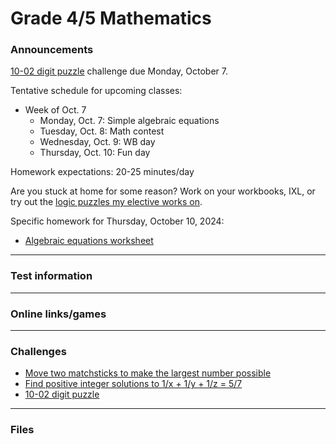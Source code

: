 # Grade 4/5 Mathematics

### Announcements

<!--
<a href="https://forms.gle/gS97nKntyAxBStMx6">10-03 Scientific notation challenge</a>
-->

<a href="https://vchan2.github.io/Challenges/digit_puzzle/10-02.pdf">10-02 digit puzzle</a> challenge due Monday, October 7.


Tentative schedule for upcoming classes:

<!--
  * Week of Sep. 2
    * Tuesday, Sep. 3: First-day activities
    * Wednesday, Sep. 4: Assessments
    * Thursday, Sep. 5: Assessments
  * Week of Sep. 9
    * Monday, Sep. 9: Review of integer and fraction operations
    * Tuesday, Sep. 10: Order of operations with fractions
    * Wednesday, Sep. 11: WB
    * Thursday, Sep. 12: Fun day
  * Week of Sep. 16
    * Monday, Sep. 16: Fractions to decimals
    * Tuesday, Sep. 17: Fractions to decimals
    * Wednesday, Sep. 18: WB day
    * Thursday, Sep. 19: Fun day
  * Week of Sep. 23
    * Monday, Sep. 23: scientific notation, arithmetic with decimals
    * Tuesday, Sep. 24: PAT6 part A mock
    * Wednesday, Sep. 25: WB day
    * Thursday, Sep. 26: Fun day
  * Week of Sep. 30
    * Monday, Sep. 30: Math contest
    * Tuesday, Oct. 1: Reviewing math contest
    * Wednesday, Oct. 2: WB day
    * Thursday, Oct. 3: Fun day
-->

  * Week of Oct. 7
    * Monday, Oct. 7: Simple algebraic equations
    * Tuesday, Oct. 8: Math contest
    * Wednesday, Oct. 9: WB day
    * Thursday, Oct. 10: Fun day

Homework expectations: 20-25 minutes/day




Are you stuck at home for some reason? Work on your workbooks, IXL, or try out the <a href="https://vchan2.github.io/2020logicpuzzles.html">logic puzzles my elective works on</a>.

<!--
Specific homework for Thursday, September 12, 2024:
  * <a href="https://vchan2.github.io/2024gr45/ooo_fractions_q.pdf">This order of operations involving fractions problem from class</a>
Specific homework for Monday, September 16, 2024:
  * Order of operations with fractions packet
Specific homework for Wednesday, September 18, 2024:
  * <a href="https://vchan2.github.io/2024gr45/fractions_to_decimals.pdf">Fractions to decimals worksheet</a>
Specific homework for Wednesday, September 25, 2024:
  * <a href="https://vchan2.github.io/2024gr45/Writing_Scientific_Notation_q.pdf">Scientific notation worksheet</a>
-->


Specific homework for Thursday, October 10, 2024:
  * <a href="https://vchan2.github.io/2024gr45/algebra_equations.pdf">Algebraic equations worksheet</a>





<!--
Specific homework for Thursday, September 3, 2020:
  * Join the Schoology course.
  * Fill out the <a href="https://forms.gle/7Cr4h1FoWTxSz2TD8">update form</a>.
  * Sign the course outline, have your parents sign it, and bring it to class.
  * Finish your "biography sheet" with the 4 questions.
  * Have an answer to the question: "What is the purpose of learning math?"
-->


---

### Test information

<!--
PAT practice scheduled for Tuesday, March 19 and Wednesday, March 20.
-->

<!--
Real numbers test scheduled for Monday, March 25. You should be able to:
  * work with negative numbers
  * work with absolute value
  * add, subtract, multiply, and divide integers, fractions, and decimals
  * evaluate perfect squares and cubes
  * define rational numbers
  * utilize mental math techniques to simplify computations
  * prove sqrt(2) is irrational

Algebraic expressions test scheduled for Tuesday, April 2. You should be able to:
  * write algebraic expressions representing a sentence or context
  * evaluate algebraic expressions
  * simplify algebraic expressions with addition, subtraction, multiplication, and division
  * simplify algebraic expressions by expanding brackets

Algebraic equations test scheduled for Wednesday, April 17. You should be able to:
  * solve inequalities and equalities over the integers
  * solve equations involving integers, fractions, decimals, and order of operations
  * solve equations with multiple variables given specific values for some of the variables
  * set up and solve word problems that utilize algebra (e.g. consecutive numbers, coin problems, fractions, etc)

Area and perimeter test I scheduled for Tuesday, May 7. You should be able to:
  * find the area and perimeter of triangles and special quadrilaterals (rectangles, parallelograms, trapezoids)
  * use the area and/or perimeter of a shape to deduce lengths
  * convert between various units of area

Area and perimeter test II scheduled for Thursday, May 9. You should be able to:
  * find the area and circumference of circles
  * use the area and/or circumference of a circle to deduce lengths

Statistics test scheduled for Tuesday, May 21. You should be able to:
  * create a frequency table from a collection of values
  * find mean, median, and mode of data (utilizing a frequency table to speed things up)
  * analyze data using an average or frequency table
  * make accurate judgments on when to use mean vs median vs mode
  * work with and understand data sets for which the mean, median, and mode have various relationships (e.g. mean is less than mode, mode is equal to median, there are multiple modes, etc)
  -->

<!--
Indices test scheduled for Tuesday, June 11. You should be able to:
  * Define exponents in the most basic case (of non-zero base and positive integral power)
  * Prove and provide restrictions on variables for each of the five main exponent laws
  * Provide justification for the definition of b^0 for non-zero b
  * Provide justification for the definition of b^{-n} for non-zero b and positive integral n
  * Simplify and evaluate expressions as a single number with a positive power
  * Simplify and evaluate algebraic expressions with a positive powers
  * Convert from ordinary notation to scientific notation
  * Convert from scientific notation to ordinary notation
  * Correctly express numbers in scientific notation using significant digits
-->

<!--
Inequalities test scheduled for Monday, June 17. You should be able to:
  * Represent the set of values which satisfy one ore more inequalities on a number line, dependent on the type of value
  * Use inequality properties or identify when manipulations are incorrect
  * Solve inequalities over the real numbers and represent the solution set on a number line
-->


---

### Online links/games

<!--
  * <a href="https://www.mathsisfun.com/numbers/estimation-game.php">Estimation game</a>
  * <a href="https://vchan2.github.io/2023gr6/irrationality_of_sqrt2.pdf">Irrationality of sqrt(2)</a>
-->

<!--
* <a href="https://hex.frvr.com/">Hexagon line puzzle</a>
-->

<!--
* <a href="https://krazydad.com/play/starbattle/">krazydad Star Battle interactive</a>
* <a href="https://www.mathplayground.com/candy_challenge_game.html">Candy challenge</a>
* <a href="https://www.puzzle-tents.com/">Tents</a>
-->

<!--
* <a href="https://snap.berkeley.edu/snap/snap.html#present:Username=psafa&ProjectName=Numbers%20Game"> Measurement/estimation game </a>
* <a href="https://www.mathplayground.com/"> Math Playground </a> (In particular, <a href="https://www.mathplayground.com/index_prealgebra.html"> prealgebra games</a>)
* <a href="https://www.mathplayground.com/ASB_Index.html"> Math playground multiplayer games </a> - Compete against other players in a variety of games.
* <a href="https://www.playok.com/en/hex/#100"> Hex online </a> - Play against other people
* <a href="https://solveme.edc.org/mobiles/"> Mobile balance puzzles </a>
   * <a href="https://solveme.edc.org/mobiles/?mobiles=200662"> Dr. Vince's puzzle #1 </a> (Moderate)
   * <a href="https://solveme.edc.org/mobiles/?mobiles=201443"> Dr. Vince's puzzle #2 </a> (Hard)
   * <a href="https://solveme.edc.org/mobiles/?mobiles=201442"> Dr. Vince's puzzle #3 </a> (Ultra hard)
* <a href="http://www.euclidthegame.com/Tutorial/"> Euclid the game </a>
* <a href="https://www.geogebra.org/classic?lang=en"> Geogebra (classic) </a>
-->

---

### Challenges

* <a href="https://vchan2.github.io/Challenges/508_matchstick.pdf">Move two matchsticks to make the largest number possible</a>
* <a href="https://vchan2.github.io/Challenges/unit_fractions_q.pdf">Find positive integer solutions to 1/x + 1/y + 1/z = 5/7</a>
* <a href="https://vchan2.github.io/Challenges/digit_puzzle/10-02.pdf">10-02 digit puzzle</a>


<!--
* <a href="https://vchan2.github.io/Challenges/2023-24Winter_Break.pdf">2023-24 Winter Break challenges
* <a href="https://renertmath.github.io/Challenges/12Days2023.html">12 Days of ChrisMATH</a>
* <a href="https://renertmath.github.io/RenertMath-CelebrateMath/">CoSMOS 2020 Challenge</a> 
* <a href="https://vchan2.github.io/Challenges/10_2022_2023_digit_puzzle.pdf">Renert 10-year anniversary digit puzzle</a>
* <a href="https://vchan2.github.io/Challenges/mean_median_mode.pdf">Mean, median, mode challenge</a>
-->

<!--
* <a href="https://vchan2.github.io/Challenges/binary_prime_catacomb.pdf">Binary prime catacomb</a>
* <a href="https://vchan2.github.io/Challenges/2022_Hexadecimal_challenge.pdf">Hexadecimal challenge</a>
* <a href="https://renertmath.github.io/Challenges/12Days2022.html">12 Days of ChrisMATH</a>
* <a href="https://vchan2.github.io/Challenges/digit_puzzle_2023.pdf">2023 digit puzzle</a>: There will be up to 3 types of prizes:
   * Best score(s) in class
   * Exceptionally creative solution (rarely given out)
   * If your score beats my score for any digit
* <a href="https://vchan2.github.io/Challenges/digit_puzzle_2023_4dice.pdf">2023 4-dice puzzle</a>
* <a href="https://vchan2.github.io/pi/pi_2023.pdf">2023 &pi; Day puzzle</a>
-->

<!--
* <a href="https://vchan2.github.io/Challenges/Rainbow_Stones.pdf"> Rainbow stones </a>
* <a href="https://vchan2.github.io/Challenges/Boomerang_fractions.pdf"> Boomerang fractions </a>
* <a href="https://vchan2.github.io/Challenges/Fruit_puzzle.pdf"> Fruit algebra puzzle - over 95% of people cannot solve this! </a>
* <a href="https://vchan2.github.io/Challenges/2020-21Winter_Break.pdf"> Winter Break math challenges </a> (<a href="https://vchan2.github.io/Challenges/2020-21Winter_Break_winners.pdf">Results</a>)
* <a href="https://vchan2.github.io/Challenges/Cupid's_quiver.pdf"> Cupid's quiver </a>
* <a href="https://vchan2.github.io/Challenges/pi_digit_puzzle2021basic.pdf"> &pi; day 2021 challenge (basic version) </a>
* <a href="https://vchan2.github.io/Challenges/pi_digit_puzzle2021.pdf"> &pi; day 2021 challenge (advanced version) </a>
* <a href="https://vchan2.github.io/Challenges/2021-04-01_digit_puzzle.pdf"> 2021-04-01 challenge </a>
-->

---

### Files

<!--
* <a href="https://vchan2.github.io/2023gr6/Math_Gr6_Course_Outline_2023-2024.pdf"> Course outline </a>
-->
